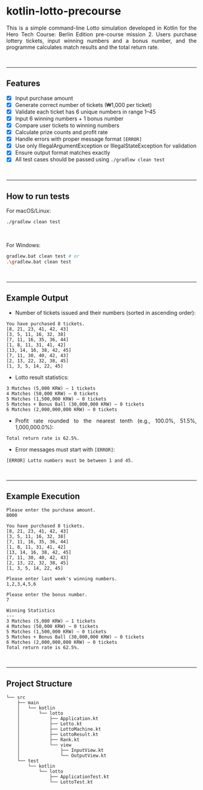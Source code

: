 <div align = "justify">

# kotlin-lotto-precourse

This is a simple command-line Lotto simulation developed in Kotlin for the Hero Tech Course: Berlin Edition pre-course mission 2. Users purchase lottery tickets, input winning numbers and a bonus number, and the programme calculates match results and the total return rate.

<br>

---

## Features

- [x] Input purchase amount
- [x] Generate correct number of tickets (₩1,000 per ticket)
- [x] Validate each ticket has 6 unique numbers in range 1–45
- [x] Input 6 winning numbers + 1 bonus number
- [x] Compare user tickets to winning numbers
- [x] Calculate prize counts and profit rate
- [x] Handle errors with proper message format `[ERROR]`
- [x] Use only IllegalArgumentException or IllegalStateException for validation
- [x] Ensure output format matches exactly
- [x] All test cases should be passed using `./gradlew clean test`

<br>

---

## How to run tests

For macOS/Linux:
```bash
./gradlew clean test
```

<br>

For Windows:
```bash
gradlew.bat clean test # or
.\gradlew.bat clean test
```

<br>

---

## Example Output

- Number of tickets issued and their numbers (sorted in ascending order):
```
You have purchased 8 tickets.
[8, 21, 23, 41, 42, 43]
[3, 5, 11, 16, 32, 38]
[7, 11, 16, 35, 36, 44]
[1, 8, 11, 31, 41, 42]
[13, 14, 16, 38, 42, 45]
[7, 11, 30, 40, 42, 43]
[2, 13, 22, 32, 38, 45]
[1, 3, 5, 14, 22, 45]
```

- Lotto result statistics:
```
3 Matches (5,000 KRW) – 1 tickets
4 Matches (50,000 KRW) – 0 tickets
5 Matches (1,500,000 KRW) – 0 tickets
5 Matches + Bonus Ball (30,000,000 KRW) – 0 tickets
6 Matches (2,000,000,000 KRW) – 0 tickets
```

- Profit rate rounded to the nearest tenth (e.g., 100.0%, 51.5%, 1,000,000.0%):
```
Total return rate is 62.5%.
```

- Error messages must start with `[ERROR]`:
```
[ERROR] Lotto numbers must be between 1 and 45.
```

<br>

---

## Example Execution

```
Please enter the purchase amount.
8000

You have purchased 8 tickets.
[8, 21, 23, 41, 42, 43] 
[3, 5, 11, 16, 32, 38] 
[7, 11, 16, 35, 36, 44] 
[1, 8, 11, 31, 41, 42] 
[13, 14, 16, 38, 42, 45] 
[7, 11, 30, 40, 42, 43] 
[2, 13, 22, 32, 38, 45] 
[1, 3, 5, 14, 22, 45]

Please enter last week's winning numbers.
1,2,3,4,5,6

Please enter the bonus number.
7

Winning Statistics
---
3 Matches (5,000 KRW) – 1 tickets
4 Matches (50,000 KRW) – 0 tickets
5 Matches (1,500,000 KRW) – 0 tickets
5 Matches + Bonus Ball (30,000,000 KRW) – 0 tickets
6 Matches (2,000,000,000 KRW) – 0 tickets
Total return rate is 62.5%.
```

<br>

---

## Project Structure

```
└── src
    ├── main
    │   └── kotlin
    │       └── lotto
    │           ├── Application.kt
    │           ├── Lotto.kt
    │           ├── LottoMachine.kt
    │           ├── LottoResult.kt
    │           ├── Rank.kt
    │           └── view
    │               ├── InputView.kt
    │               └── OutputView.kt
    └── test
        └── kotlin
            └── lotto
                ├── ApplicationTest.kt
                └── LottoTest.kt
```

<br>

</div>
